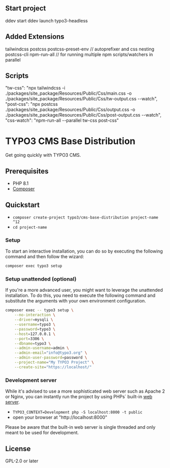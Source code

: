 ## Start project

ddev start 
ddev launch typo3-headless

## Added Extensions

tailwindcss
postcss
postcss-preset-env // autoprefixer and css nesting
postcss-cli
npm-run-all // for running multiple npm scripts/watchers in parallel

## Scripts

"tw-css": "npx tailwindcss -i ./packages/site_package/Resources/Public/Css/main.css -o ./packages/site_package/Resources/Public/Css/tw-output.css --watch",
        "post-css": "npx postcss ./packages/site_package/Resources/Public/Css/output.css -o ./packages/site_package/Resources/Public/Css/post-output.css --watch",
        "css-watch": "npm-run-all --parallel tw-css post-css"

# TYPO3 CMS Base Distribution

Get going quickly with TYPO3 CMS.

## Prerequisites

-   PHP 8.1
-   [Composer](https://getcomposer.org/download/)

## Quickstart

-   `composer create-project typo3/cms-base-distribution project-name ^12`
-   `cd project-name`

### Setup

To start an interactive installation, you can do so by executing the following
command and then follow the wizard:

```bash
composer exec typo3 setup
```

### Setup unattended (optional)

If you're a more advanced user, you might want to leverage the unattended
installation. To do this, you need to execute the following command and
substitute the arguments with your own environment configuration.

```bash
composer exec -- typo3 setup \
    --no-interaction \
    --driver=mysqli \
    --username=typo3 \
    --password=typo3 \
    --host=127.0.0.1 \
    --port=3306 \
    --dbname=typo3 \
    --admin-username=admin \
    --admin-email="info@typo3.org" \
    --admin-user-password=password \
    --project-name="My TYPO3 Project" \
    --create-site="https://localhost/"
```

### Development server

While it's advised to use a more sophisticated web server such as Apache 2 or
Nginx, you can instantly run the project by using PHPs` built-in
[web server](https://secure.php.net/manual/en/features.commandline.webserver.php).

-   `TYPO3_CONTEXT=Development php -S localhost:8000 -t public`
-   open your browser at "http://localhost:8000"

Please be aware that the built-in web server is single threaded and only meant
to be used for development.

## License

GPL-2.0 or later
